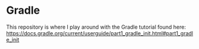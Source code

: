 # Gradle

This repository is where I play around with the Gradle tutorial found here:
https://docs.gradle.org/current/userguide/part1_gradle_init.html#part1_gradle_init
 
